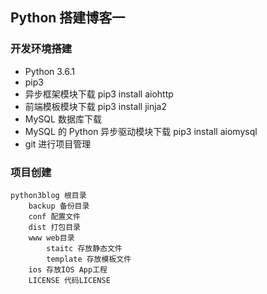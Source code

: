 ## Python 搭建博客一

### 开发环境搭建

- Python 3.6.1
- pip3
- 异步框架模块下载 pip3 install aiohttp
- 前端模板模块下载 pip3 install jinja2
- MySQL 数据库下载
- MySQL 的 Python 异步驱动模块下载 pip3 install aiomysql
- git 进行项目管理

### 项目创建

```
python3blog 根目录
	backup 备份目录
	conf 配置文件
	dist 打包目录
	www web目录
		staitc 存放静态文件
		template 存放模板文件
	ios 存放IOS App工程
	LICENSE 代码LICENSE
```





